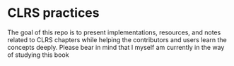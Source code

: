 # CLRS practices

The goal of this repo is to present implementations, resources, and notes related to CLRS chapters while helping the contributors and users learn the concepts deeply. Please bear in mind that I myself am currently in the way of studying this book
